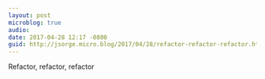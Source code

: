 ```yaml
---
layout: post
microblog: true
audio: 
date: 2017-04-28 12:17 -0800
guid: http://jsorge.micro.blog/2017/04/28/refactor-refactor-refactor.html
---
```

Refactor, refactor, refactor
